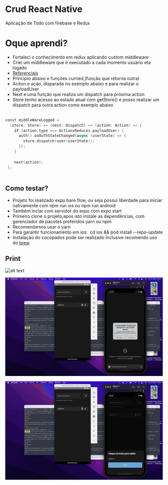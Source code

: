 # Crud React Native 
Aplicação de Todo com firebase e Redux


# Oque aprendi?
- Fortaleci o conhecimento em redux aplicando custom middleware
- Criei um middleware que e executado a cada momento   usuario eta logado
- [Referenciais](https://redux.js.org/tutorials/fundamentals/part-4-store#middleware%20and%20https://redux.js.org/tutorials/fundamentals/part-6-async-logic#using-the-redux-thunk-middleware)
- Principio abaixo e funções curried,(função que retorna outra)
- Aciton e ação, disparada no exemplo abaixo e para realizar o payloadUser
- Next e uma função que realiza um dispatch para próxima action
- Store  tenho acesso ao estado atual com getStore() e posso realizar um dispatch para outra action como exemplo abaixo

```swift

const middleWareLogged =
  (store: Store) => (next: Dispatch) => (action: Action) => {
    if (action.type === ActionsReduces.payloadUser) {
      auth().onAuthStateChanged(async (userState) => {
        store.dispatch(user(userState));
      });
    }

    next(action);
 };



```

##

## Como testar?
- Projeto foi realizado  expo bare flow, ou seja possui liberdade para iniciar nativamente com npm run ios ou npm run android
- Também inciar com servidor do expo com expo start
- Primeiro clone o projeto,apos isto instale as dependências, com gerenciador de pacotes preferidos yarn ou npm
- Recomendamos usar o yarn 
- Para garantir funcionamento em ios:  cd ios && pod install --repo-update
- Instalação do cocopados pode ser realizado inclusive  recomendo  uso do [brew](https://brew.sh/index_pt-br)



## Print

![alt text](https://github.com/kenjimaeda54/crud-challenge-react-native/blob/develop/Screen%20Shot%202022-09-22%20at%2023.03.43.png)

![alt text](https://github.com/kenjimaeda54/crud-challenge-react-native/blob/develop/Screen%20Shot%202022-09-22%20at%2023.05.08.png)

![alt text](https://github.com/kenjimaeda54/crud-challenge-react-native/blob/develop/Screen%20Shot%202022-09-22%20at%2023.05.28.png)














